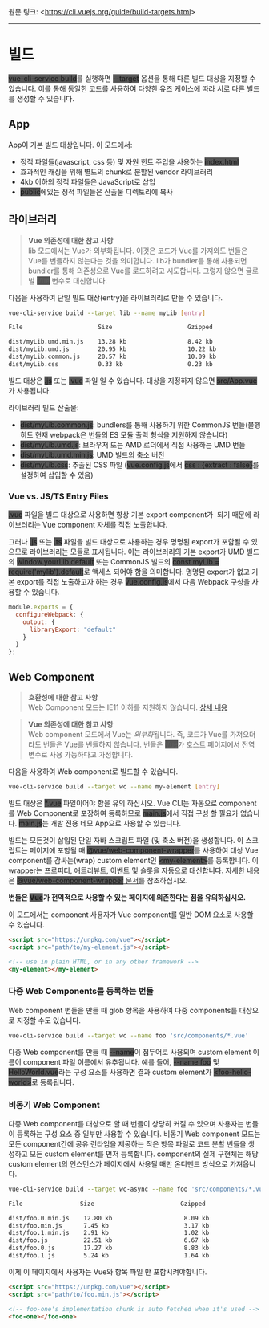 원문 링크: <<https://cli.vuejs.org/guide/build-targets.html>>

---

# 빌드

<span style="background-color: #555;">vue-cli-service build</span>를 실행하면 <span style="background-color: #555;">--target</span> 옵션을 통해 다른 빌드 대상을 지정할 수 있습니다. 이를 통해 동일한 코드를 사용하여 다양한 유즈 케이스에 따라 서로 다른 빌드를 생성할 수 있습니다.

## App

App이 기본 빌드 대상입니다. 이 모드에서:

- 정적 파일들(javascript, css 등) 및 자원 힌트 주입을 사용하는 <span style="background-color: #555;">index.html</span>
- 효과적인 캐싱을 위해 별도의 chunk로 분할된 vendor 라이브러리
- 4kb 이하의 정적 파일들은 JavaScript로 삽입
- <span style="background-color: #555;">public</span>에있는 정적 파일들은 산출물 디렉토리에 복사

## 라이브러리

> **Vue 의존성에 대한 참고 사항**  
> lib 모드에서는 Vue가 외부화됩니다. 이것은 코드가 Vue를 가져와도 번들은 Vue를 번들하지 않는다는 것을 의미합니다. lib가 bundler를 통해 사용되면 bundler를 통해 의존성으로 Vue를 로드하려고 시도합니다. 그렇지 않으면 글로벌 <span style="background-color: #555;">Vue</span> 변수로 대신합니다.

다음을 사용하여 단일 빌드 대상(entry)을 라이브러리로 만들 수 있습니다.

```sh
vue-cli-service build --target lib --name myLib [entry]
```

```sh
File                     Size                     Gzipped

dist/myLib.umd.min.js    13.28 kb                 8.42 kb
dist/myLib.umd.js        20.95 kb                 10.22 kb
dist/myLib.common.js     20.57 kb                 10.09 kb
dist/myLib.css           0.33 kb                  0.23 kb
```

빌드 대상은 <span style="background-color: #555;">.js</span> 또는 <span style="background-color: #555;">.vue</span> 파일 일 수 있습니다. 대상을 지정하지 않으면 <span style="background-color: #555;">src/App.vue</span>가 사용됩니다.

라이브러리 빌드 산출물:

- <span style="background-color: #555;">dist/myLib.common.js</span>: bundlers를 통해 사용하기 위한 CommonJS 번들(불행히도 현재 webpack은 번들의 ES 모듈 출력 형식을 지원하지 않습니다)
- <span style="background-color: #555;">dist/myLib.umd.js</span>: 브라우저 또는 AMD 로더에서 직접 사용하는 UMD 번들
- <span style="background-color: #555;">dist/myLib.umd.min.js</span>: UMD 빌드의 축소 버전
- <span style="background-color: #555;">dist/myLib.css</span>: 추출된 CSS 파일 (<span style="background-color: #555;">vue.config.js</span>에서 <span style="background-color: #555;">css : {extract : false}</span>를 설정하여 삽입할 수 있음)

### Vue vs. JS/TS Entry Files

<span style="background-color: #555;">.vue</span> 파일을 빌드 대상으로 사용하면 항상 기본 export component가  되기 때문에 라이브러리는 Vue component 자체를 직접 노출합니다.

그러나 <span style="background-color: #555;">.js</span> 또는 <span style="background-color: #555;">.ts</span> 파일을 빌드 대상으로 사용하는 경우 명명된 export가 포함될 수 있으므로 라이브러리는 모듈로 표시됩니다. 이는 라이브러리의 기본 export가 UMD 빌드의 <span style="background-color: #555;">window.yourLib.default</span> 또는 CommonJS 빌드의 <span style="background-color: #555;">const myLib = require('mylib').default</span>로 액세스 되어야 함을 의미합니다. 명명된 export가 없고 기본 export를 직접 노출하고자 하는 경우 <span style="background-color: #555;">vue.config.js</span>에서 다음 Webpack 구성을 사용할 수 있습니다.

```js
module.exports = {
  configureWebpack: {
    output: {
      libraryExport: "default"
    }
  }
};
```

## Web Component

> **호환성에 대한 참고 사항**  
> Web Component 모드는 IE11 이하를 지원하지 않습니다. [상세 내용](https://github.com/vuejs/vue-web-component-wrapper#compatibility)

> **Vue 의존성에 대한 참고 사항**  
> Web component 모드에서 Vue는 *외부화*됩니다. 즉, 코드가 Vue를 가져오더라도 번들은 Vue를 번들하지 않습니다. 번들은 <span style="background-color: #555;">Vue</span>가 호스트 페이지에서 전역 변수로 사용 가능하다고 가정합니다.

다음을 사용하여 Web component로 빌드할 수 있습니다.

```sh
vue-cli-service build --target wc --name my-element [entry]
```

빌드 대상은 <span style="background-color: #555;">\*.vue</span> 파일이어야 함을 유의 하십시오. Vue CLI는 자동으로 component를 Web Component로 포장하여 등록하므로 <span style="background-color: #555;">main.js</span>에서 직접 구성 할 필요가 없습니다. <span style="background-color: #555;">main.js</span>는 개발 전용 데모 App으로 사용할 수 있습니다.

빌드는 모든것이 삽입된 단일 자바 스크립트 파일 (및 축소 버전)을 생성합니다. 이 스크립트는 페이지에 포함될 때 <span style="background-color: #555;">@vue/web-component-wrapper</span>를 사용하여 대상 Vue component를 감싸는(wrap) custom element인 <span style="background-color: #555;">&lt;my-element&gt;</span>를 등록합니다. 이 wrapper는 프로퍼티, 애트리뷰트, 이벤트 및 슬롯을 자동으로 대신합니다. 자세한 내용은 [<span style="background-color: #555;">@vue/web-component-wrapper</span> 문서](https://github.com/vuejs/vue-web-component-wrapper)를 참조하십시오.

**번들은 <span style="background-color: #555;">Vue</span>가 전역적으로 사용할 수 있는 페이지에 의존한다는 점을 유의하십시오.**

이 모드에서는 component 사용자가 Vue component를 일반 DOM 요소로 사용할 수 있습니다.

```html
<script src="https://unpkg.com/vue"></script>
<script src="path/to/my-element.js"></script>

<!-- use in plain HTML, or in any other framework -->
<my-element></my-element>
```

### 다중 Web Components를 등록하는 번들

Web component 번들을 만들 때 glob 항목을 사용하여 다중 components를 대상으로 지정할 수도 있습니다.

```sh
vue-cli-service build --target wc --name foo 'src/components/*.vue'
```

다중 Web component를 만들 때 <span style="background-color: #555;">--name</span>이 접두어로 사용되며 custom element 이름이 component 파일 이름에서 유추됩니다. 예를 들어, <span style="background-color: #555;">--name foo</span> 및 <span style="background-color: #555;">HelloWorld.vue</span>라는 구성 요소를 사용하면 결과 custom element가 <span style="background-color: #555;">&lt;foo-hello-world&gt;</span>로 등록됩니다.

### 비동기 Web Component

다중 Web component를 대상으로 할 때 번들이 상당히 커질 수 있으며 사용자는 번들이 등록하는 구성 요소 중 일부만 사용할 수 있습니다. 비동기 Web component 모드는 모든 component간에 공유 런타임을 제공하는 작은 항목 파일로 코드 분할 번들을 생성하고 모든 custom element를 먼저 등록합니다. component의 실제 구현체는 해당 custom element의 인스턴스가 페이지에서 사용될 때만 온디맨드 방식으로 가져옵니다.

```sh
vue-cli-service build --target wc-async --name foo 'src/components/*.vue'
```

```sh
File                Size                        Gzipped

dist/foo.0.min.js    12.80 kb                    8.09 kb
dist/foo.min.js      7.45 kb                     3.17 kb
dist/foo.1.min.js    2.91 kb                     1.02 kb
dist/foo.js          22.51 kb                    6.67 kb
dist/foo.0.js        17.27 kb                    8.83 kb
dist/foo.1.js        5.24 kb                     1.64 kb
```

이제 이 페이지에서 사용자는 Vue와 항목 파일 만 포함시켜야합니다.

```html
<script src="https://unpkg.com/vue"></script>
<script src="path/to/foo.min.js"></script>

<!-- foo-one's implementation chunk is auto fetched when it's used -->
<foo-one></foo-one>
```
